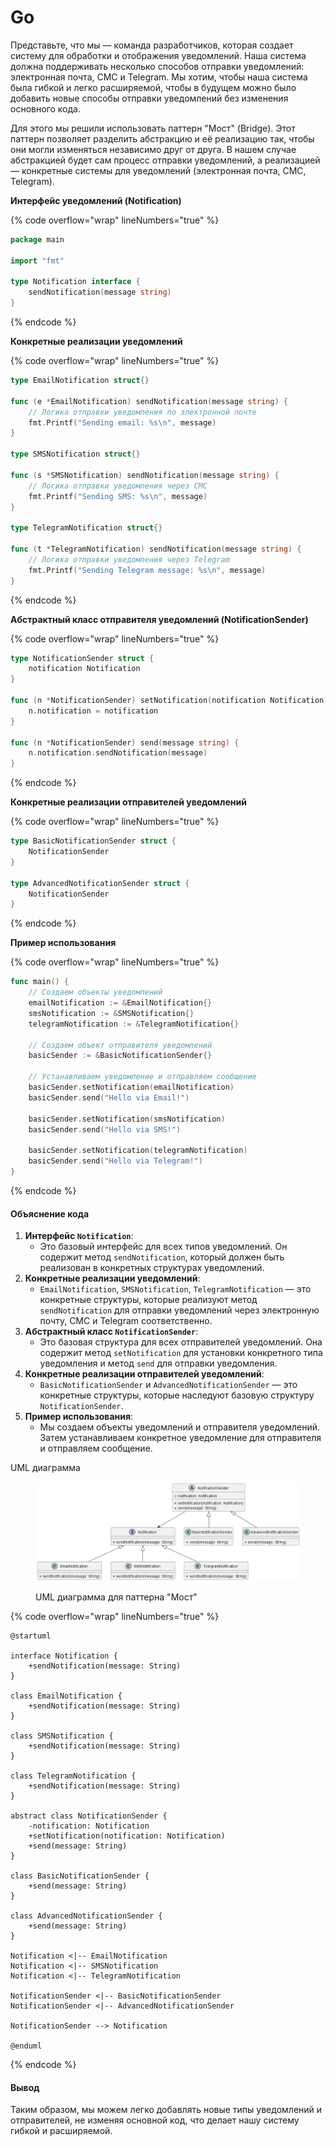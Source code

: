 # Go

Представьте, что мы — команда разработчиков, которая создает систему для обработки и отображения уведомлений. Наша система должна поддерживать несколько способов отправки уведомлений: электронная почта, СМС и Telegram. Мы хотим, чтобы наша система была гибкой и легко расширяемой, чтобы в будущем можно было добавить новые способы отправки уведомлений без изменения основного кода.

Для этого мы решили использовать паттерн "Мост" (Bridge). Этот паттерн позволяет разделить абстракцию и её реализацию так, чтобы они могли изменяться независимо друг от друга. В нашем случае абстракцией будет сам процесс отправки уведомлений, а реализацией — конкретные системы для уведомлений (электронная почта, СМС, Telegram).

**Интерфейс уведомлений (Notification)**

{% code overflow="wrap" lineNumbers="true" %}
```go
package main

import "fmt"

type Notification interface {
    sendNotification(message string)
}
```
{% endcode %}

**Конкретные реализации уведомлений**

{% code overflow="wrap" lineNumbers="true" %}
```go
type EmailNotification struct{}

func (e *EmailNotification) sendNotification(message string) {
    // Логика отправки уведомления по электронной почте
    fmt.Printf("Sending email: %s\n", message)
}

type SMSNotification struct{}

func (s *SMSNotification) sendNotification(message string) {
    // Логика отправки уведомления через СМС
    fmt.Printf("Sending SMS: %s\n", message)
}

type TelegramNotification struct{}

func (t *TelegramNotification) sendNotification(message string) {
    // Логика отправки уведомления через Telegram
    fmt.Printf("Sending Telegram message: %s\n", message)
}
```
{% endcode %}

**Абстрактный класс отправителя уведомлений (NotificationSender)**

{% code overflow="wrap" lineNumbers="true" %}
```go
type NotificationSender struct {
    notification Notification
}

func (n *NotificationSender) setNotification(notification Notification) {
    n.notification = notification
}

func (n *NotificationSender) send(message string) {
    n.notification.sendNotification(message)
}
```
{% endcode %}

**Конкретные реализации отправителей уведомлений**

{% code overflow="wrap" lineNumbers="true" %}
```go
type BasicNotificationSender struct {
    NotificationSender
}

type AdvancedNotificationSender struct {
    NotificationSender
}
```
{% endcode %}

**Пример использования**

{% code overflow="wrap" lineNumbers="true" %}
```go
func main() {
    // Создаем объекты уведомлений
    emailNotification := &EmailNotification{}
    smsNotification := &SMSNotification{}
    telegramNotification := &TelegramNotification{}

    // Создаем объект отправителя уведомлений
    basicSender := &BasicNotificationSender{}

    // Устанавливаем уведомление и отправляем сообщение
    basicSender.setNotification(emailNotification)
    basicSender.send("Hello via Email!")

    basicSender.setNotification(smsNotification)
    basicSender.send("Hello via SMS!")

    basicSender.setNotification(telegramNotification)
    basicSender.send("Hello via Telegram!")
}
```
{% endcode %}

#### Объяснение кода

1. **Интерфейс `Notification`**:
   * Это базовый интерфейс для всех типов уведомлений. Он содержит метод `sendNotification`, который должен быть реализован в конкретных структурах уведомлений.
2. **Конкретные реализации уведомлений**:
   * `EmailNotification`, `SMSNotification`, `TelegramNotification` — это конкретные структуры, которые реализуют метод `sendNotification` для отправки уведомлений через электронную почту, СМС и Telegram соответственно.
3. **Абстрактный класс `NotificationSender`**:
   * Это базовая структура для всех отправителей уведомлений. Она содержит метод `setNotification` для установки конкретного типа уведомления и метод `send` для отправки уведомления.
4. **Конкретные реализации отправителей уведомлений**:
   * `BasicNotificationSender` и `AdvancedNotificationSender` — это конкретные структуры, которые наследуют базовую структуру `NotificationSender`.
5. **Пример использования**:
   * Мы создаем объекты уведомлений и отправителя уведомлений. Затем устанавливаем конкретное уведомление для отправителя и отправляем сообщение.



UML диаграмма

<figure><img src="../../../../../.gitbook/assets/image (1) (1) (1) (1) (1) (1) (1) (1) (1) (1) (1) (1) (1).png" alt=""><figcaption><p>UML диаграмма для паттерна "Мост"</p></figcaption></figure>

{% code overflow="wrap" lineNumbers="true" %}
```plant-uml
@startuml

interface Notification {
    +sendNotification(message: String)
}

class EmailNotification {
    +sendNotification(message: String)
}

class SMSNotification {
    +sendNotification(message: String)
}

class TelegramNotification {
    +sendNotification(message: String)
}

abstract class NotificationSender {
    -notification: Notification
    +setNotification(notification: Notification)
    +send(message: String)
}

class BasicNotificationSender {
    +send(message: String)
}

class AdvancedNotificationSender {
    +send(message: String)
}

Notification <|-- EmailNotification
Notification <|-- SMSNotification
Notification <|-- TelegramNotification

NotificationSender <|-- BasicNotificationSender
NotificationSender <|-- AdvancedNotificationSender

NotificationSender --> Notification

@enduml
```
{% endcode %}

#### Вывод

Таким образом, мы можем легко добавлять новые типы уведомлений и отправителей, не изменяя основной код, что делает нашу систему гибкой и расширяемой.
